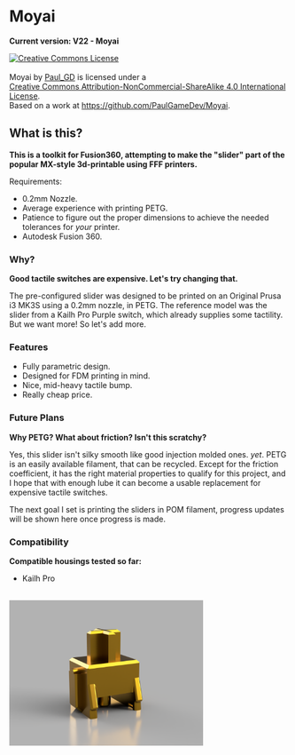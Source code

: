 # Moyai
**Current version: V22 - Moyai**

<a rel="license" href="http://creativecommons.org/licenses/by-nc-sa/4.0/"><img alt="Creative Commons License" style="border-width:0" src="https://i.creativecommons.org/l/by-nc-sa/4.0/88x31.png" /></a><br /><br><span xmlns:dct="http://purl.org/dc/terms/" property="dct:title">Moyai</span> by <a xmlns:cc="http://creativecommons.org/ns#" href="https://github.com/PaulGameDev" property="cc:attributionName" rel="cc:attributionURL">Paul_GD</a> is licensed under a <br><a rel="license" href="http://creativecommons.org/licenses/by-nc-sa/4.0/">Creative Commons Attribution-NonCommercial-ShareAlike 4.0 International License</a>.<br />Based on a work at <a xmlns:dct="http://purl.org/dc/terms/" href="https://github.com/PaulGameDev/Moyai" rel="dct:source">https://github.com/PaulGameDev/Moyai</a>.

## What is this?
**This is a toolkit for Fusion360, attempting to make the "slider" part of the popular MX-style 3d-printable using FFF printers.**

Requirements: 
- 0.2mm Nozzle.
- Average experience with printing PETG.
- Patience to figure out the proper dimensions to achieve the needed tolerances for *your* printer.
- Autodesk Fusion 360.

### Why?
**Good tactile switches are expensive. Let's try changing that.**

The pre-configured slider was designed to be printed on an Original Prusa i3 MK3S using a 0.2mm nozzle, in PETG. The reference model was the slider from a Kailh Pro Purple switch, which already supplies some tactility. But we want more! So let's add more.

### Features
- Fully parametric design.
- Designed for FDM printing in mind.
- Nice, mid-heavy tactile bump.
- Really cheap price.

### Future Plans
**Why PETG? What about friction? Isn't this scratchy?**

Yes, this slider isn't silky smooth like good injection molded ones. *yet*.
PETG is an easily available filament, that can be recycled. Except for the friction coefficient, it has the right material properties to qualify for this project, and I hope that with enough lube it can become a usable replacement for expensive tactile switches.

The next goal I set is printing the sliders in POM filament, progress updates will be shown here once progress is made.

### Compatibility
**Compatible housings tested so far:**
- Kailh Pro

<br><img src="images/render2.png" width="350px">
